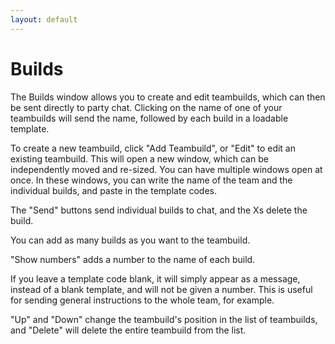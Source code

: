 ```yaml
---
layout: default
---
```


# Builds

The Builds window allows you to create and edit teambuilds, which can then be sent directly to party chat. Clicking on the name of one of your teambuilds will send the name, followed by each build in a loadable template.


To create a new teambuild, click "Add Teambuild", or "Edit" to edit an existing teambuild. This will open a new window, which can be independently moved and re-sized. You can have multiple windows open at once. In these windows, you can write the name of the team and the individual builds, and paste in the template codes.

The "Send" buttons send individual builds to chat, and the Xs delete the build.

You can add as many builds as you want to the teambuild.

"Show numbers" adds a number to the name of each build.

If you leave a template code blank, it will simply appear as a message, instead of a blank template, and will not be given a number. This is useful for sending general instructions to the whole team, for example.

"Up" and "Down" change the teambuild's position in the list of teambuilds, and "Delete" will delete the entire teambuild from the list.
